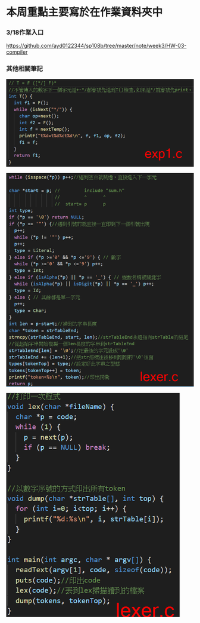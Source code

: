 # 本周重點主要寫於在作業資料夾中

### 3/18作業入口

https://github.com/ayd0122344/sp108b/tree/master/note/week3/HW-03-compiler

### 其他相關筆記

![](https://github.com/ayd0122344/sp108b/blob/master/note/week3/Image/Note1.png)

![](https://github.com/ayd0122344/sp108b/blob/master/note/week3/Image/Note2.png)

![](https://github.com/ayd0122344/sp108b/blob/master/note/week3/Image/Note3.png)

